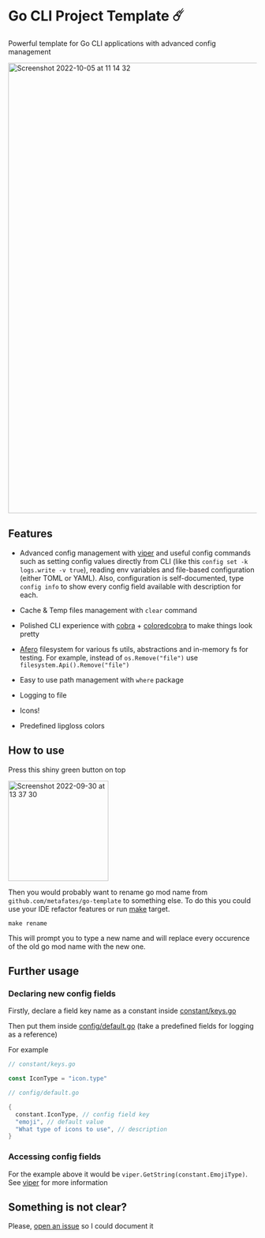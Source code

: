 # Go CLI Project Template ☄️

Powerful template for Go CLI applications with advanced config management

<img width="912" alt="Screenshot 2022-10-05 at 11 14 32" src="https://user-images.githubusercontent.com/62389790/194013247-897697ee-4b32-4b5d-9667-462fcc45e161.png">


## Features

- Advanced config management with [viper](https://github.com/spf13/viper) and
  useful config commands such as setting config values directly from CLI (like this `config set -k logs.write -v true`),
  reading env variables and file-based configuration (either TOML or YAML). Also, configuration is self-documented, type `config info` to show every config field available with description for each.

- Cache & Temp files management with `clear` command

- Polished CLI experience with [cobra](https://github.com/spf13/cobra) + [coloredcobra](https://github.com/ivanpirog/coloredcobra) to make things look pretty

- [Afero](https://github.com/spf13/afero) filesystem for various fs utils, abstractions and in-memory fs for testing.
  For example, instead of `os.Remove("file")` use `filesystem.Api().Remove("file")`

- Easy to use path management with `where` package

- Logging to file

- Icons!

- Predefined lipgloss colors

## How to use

Press this shiny green button on top

<img width="203" alt="Screenshot 2022-09-30 at 13 37 30" src="https://user-images.githubusercontent.com/62389790/193252456-42b966a7-2679-4868-bf25-d862524733ee.png">

Then you would probably want to rename go mod name from `github.com/metafates/go-template` to something else.
To do this you could use your IDE refactor features or run [make](https://www.gnu.org/software/make/) target.

```shell
make rename
```

This will prompt you to type a new name and will replace every occurence of the old go mod name with the new one.

## Further usage

### Declaring new config fields

Firstly, declare a field key name as a constant inside [constant/keys.go](https://github.com/metafates/go-template/blob/main/constant/keys.go)

Then put them inside [config/default.go](https://github.com/metafates/go-template/blob/0a71f1da1c51415469067edbfbe4cbb90e06ef13/config/default.go#L8:L23) (take a predefined fields for logging as a reference)

For example

```go
// constant/keys.go

const IconType = "icon.type"
```

```go
// config/default.go

{
  constant.IconType, // config field key
  "emoji", // default value
  "What type of icons to use", // description
}
```

### Accessing config fields

For the example above it would be `viper.GetString(constant.EmojiType)`. See [viper](https://github.com/spf13/viper) for more information


## Something is not clear?

Please, [open an issue](https://github.com/metafates/go-template/issues/new) so I could document it
